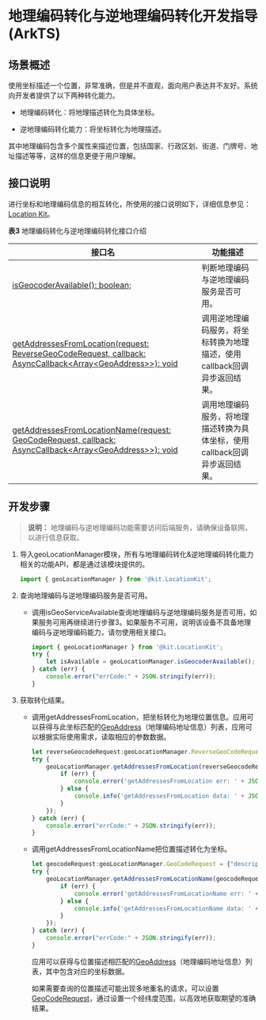 # 地理编码转化与逆地理编码转化开发指导(ArkTS)

## 场景概述

使用坐标描述一个位置，非常准确，但是并不直观，面向用户表达并不友好。系统向开发者提供了以下两种转化能力。

- 地理编码转化：将地理描述转化为具体坐标。

- 逆地理编码转化能力：将坐标转化为地理描述。

其中地理编码包含多个属性来描述位置，包括国家、行政区划、街道、门牌号、地址描述等等，这样的信息更便于用户理解。

## 接口说明

进行坐标和地理编码信息的相互转化，所使用的接口说明如下，详细信息参见：[Location Kit](../../reference/apis-location-kit/js-apis-geoLocationManager.md)。

**表3** 地理编码转化与逆地理编码转化接口介绍

| 接口名 | 功能描述 | 
| -------- | -------- |
| [isGeocoderAvailable(): boolean;](../../reference/apis-location-kit/js-apis-geoLocationManager.md#geolocationmanagerisgeocoderavailable) | 判断地理编码与逆地理编码服务是否可用。 | 
| [getAddressesFromLocation(request: ReverseGeoCodeRequest, callback: AsyncCallback&lt;Array&lt;GeoAddress&gt;&gt;): void](../../reference/apis-location-kit/js-apis-geoLocationManager.md#geolocationmanagergetaddressesfromlocation) | 调用逆地理编码服务，将坐标转换为地理描述，使用callback回调异步返回结果。 | 
| [getAddressesFromLocationName(request: GeoCodeRequest, callback: AsyncCallback&lt;Array&lt;GeoAddress&gt;&gt;): void](../../reference/apis-location-kit/js-apis-geoLocationManager.md#geolocationmanagergetaddressesfromlocationname) | 调用地理编码服务，将地理描述转换为具体坐标，使用callback回调异步返回结果。 | 

## 开发步骤

> **说明：**
> 地理编码与逆地理编码功能需要访问后端服务，请确保设备联网，以进行信息获取。

1. 导入geoLocationManager模块，所有与地理编码转化&逆地理编码转化能力相关的功能API，都是通过该模块提供的。
   
   ```ts
   import { geoLocationManager } from '@kit.LocationKit';
   ```

2. 查询地理编码与逆地理编码服务是否可用。
   - 调用isGeoServiceAvailable查询地理编码与逆地理编码服务是否可用，如果服务可用再继续进行步骤3。如果服务不可用，说明该设备不具备地理编码与逆地理编码能力，请勿使用相关接口。
     
      ```ts
      import { geoLocationManager } from '@kit.LocationKit';
      try {
          let isAvailable = geoLocationManager.isGeocoderAvailable();
      } catch (err) {
          console.error("errCode:" + JSON.stringify(err));
      }
      ```

3. 获取转化结果。
   - 调用getAddressesFromLocation，把坐标转化为地理位置信息。应用可以获得与此坐标匹配的[GeoAddress](../../reference/apis-location-kit/js-apis-geoLocationManager.md#geoaddress)（地理编码地址信息）列表，应用可以根据实际使用需求，读取相应的参数数据。
     
      ```ts
      let reverseGeocodeRequest:geoLocationManager.ReverseGeoCodeRequest = {"latitude": 31.12, "longitude": 121.11, "maxItems": 1};
      try {
          geoLocationManager.getAddressesFromLocation(reverseGeocodeRequest, (err, data) => {
              if (err) {
                  console.error('getAddressesFromLocation err: ' + JSON.stringify(err));
              } else {
                  console.info('getAddressesFromLocation data: ' + JSON.stringify(data));
              }
          });
      } catch (err) {
          console.error("errCode:" + JSON.stringify(err));
      }
      ```

   - 调用getAddressesFromLocationName把位置描述转化为坐标。
     
      ```ts
      let geocodeRequest:geoLocationManager.GeoCodeRequest = {"description": "上海市浦东新区xx路xx号", "maxItems": 1};
      try {
          geoLocationManager.getAddressesFromLocationName(geocodeRequest, (err, data) => {
              if (err) {
                  console.error('getAddressesFromLocationName err: ' + JSON.stringify(err));
              } else {
                  console.info('getAddressesFromLocationName data: ' + JSON.stringify(data));
              }
          });
      } catch (err) {
          console.error("errCode:" + JSON.stringify(err));
      }
      ```

      应用可以获得与位置描述相匹配的[GeoAddress](../../reference/apis-location-kit/js-apis-geoLocationManager.md#geoaddress)（地理编码地址信息）列表，其中包含对应的坐标数据。

      如果需要查询的位置描述可能出现多地重名的请求，可以设置[GeoCodeRequest](../../reference/apis-location-kit/js-apis-geoLocationManager.md#geocoderequest)，通过设置一个经纬度范围，以高效地获取期望的准确结果。